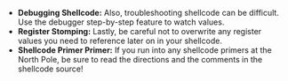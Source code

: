 * **Debugging Shellcode:** Also, troubleshooting shellcode can be difficult. Use the debugger step-by-step feature to watch values.
* **Register Stomping:** Lastly, be careful not to overwrite any register values you need to reference later on in your shellcode.
* **Shellcode Primer Primer:** If you run into any shellcode primers at the North Pole, be sure to read the directions and the comments in the shellcode source! 
